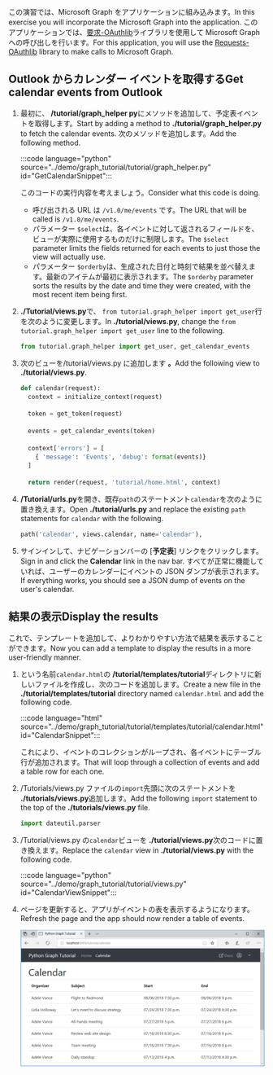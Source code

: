 <!-- markdownlint-disable MD002 MD041 -->

<span data-ttu-id="d807e-101">この演習では、Microsoft Graph をアプリケーションに組み込みます。</span><span class="sxs-lookup"><span data-stu-id="d807e-101">In this exercise you will incorporate the Microsoft Graph into the application.</span></span> <span data-ttu-id="d807e-102">このアプリケーションでは、[要求-OAuthlib](https://requests-oauthlib.readthedocs.io/en/latest/)ライブラリを使用して Microsoft Graph への呼び出しを行います。</span><span class="sxs-lookup"><span data-stu-id="d807e-102">For this application, you will use the [Requests-OAuthlib](https://requests-oauthlib.readthedocs.io/en/latest/) library to make calls to Microsoft Graph.</span></span>

## <a name="get-calendar-events-from-outlook"></a><span data-ttu-id="d807e-103">Outlook からカレンダー イベントを取得する</span><span class="sxs-lookup"><span data-stu-id="d807e-103">Get calendar events from Outlook</span></span>

1. <span data-ttu-id="d807e-104">最初に、 **/tutorial/graph_helper py**にメソッドを追加して、予定表イベントを取得します。</span><span class="sxs-lookup"><span data-stu-id="d807e-104">Start by adding a method to **./tutorial/graph_helper.py** to fetch the calendar events.</span></span> <span data-ttu-id="d807e-105">次のメソッドを追加します。</span><span class="sxs-lookup"><span data-stu-id="d807e-105">Add the following method.</span></span>

    :::code language="python" source="../demo/graph_tutorial/tutorial/graph_helper.py" id="GetCalendarSnippet":::

    <span data-ttu-id="d807e-106">このコードの実行内容を考えましょう。</span><span class="sxs-lookup"><span data-stu-id="d807e-106">Consider what this code is doing.</span></span>

    - <span data-ttu-id="d807e-107">呼び出される URL は `/v1.0/me/events` です。</span><span class="sxs-lookup"><span data-stu-id="d807e-107">The URL that will be called is `/v1.0/me/events`.</span></span>
    - <span data-ttu-id="d807e-108">パラメーター `$select`は、各イベントに対して返されるフィールドを、ビューが実際に使用するものだけに制限します。</span><span class="sxs-lookup"><span data-stu-id="d807e-108">The `$select` parameter limits the fields returned for each events to just those the view will actually use.</span></span>
    - <span data-ttu-id="d807e-109">パラメーター `$orderby`は、生成された日付と時刻で結果を並べ替えます。最新のアイテムが最初に表示されます。</span><span class="sxs-lookup"><span data-stu-id="d807e-109">The `$orderby` parameter sorts the results by the date and time they were created, with the most recent item being first.</span></span>

1. <span data-ttu-id="d807e-110">**./Tutorial/views.py**で、 `from tutorial.graph_helper import get_user`行を次のように変更します。</span><span class="sxs-lookup"><span data-stu-id="d807e-110">In **./tutorial/views.py**, change the `from tutorial.graph_helper import get_user` line to the following.</span></span>

    ```python
    from tutorial.graph_helper import get_user, get_calendar_events
    ```

1. <span data-ttu-id="d807e-111">次のビューを/tutorial/views.py に追加します **。**</span><span class="sxs-lookup"><span data-stu-id="d807e-111">Add the following view to **./tutorial/views.py**.</span></span>

    ```python
    def calendar(request):
      context = initialize_context(request)

      token = get_token(request)

      events = get_calendar_events(token)

      context['errors'] = [
        { 'message': 'Events', 'debug': format(events)}
      ]

      return render(request, 'tutorial/home.html', context)
    ```

1. <span data-ttu-id="d807e-112">**/Tutorial/urls.py**を開き、既存`path`のステートメント`calendar`を次のように置き換えます。</span><span class="sxs-lookup"><span data-stu-id="d807e-112">Open **./tutorial/urls.py** and replace the existing `path` statements for `calendar` with the following.</span></span>

    ```python
    path('calendar', views.calendar, name='calendar'),
    ```

1. <span data-ttu-id="d807e-113">サインインして、ナビゲーションバーの [**予定表**] リンクをクリックします。</span><span class="sxs-lookup"><span data-stu-id="d807e-113">Sign in and click the **Calendar** link in the nav bar.</span></span> <span data-ttu-id="d807e-114">すべてが正常に機能していれば、ユーザーのカレンダーにイベントの JSON ダンプが表示されます。</span><span class="sxs-lookup"><span data-stu-id="d807e-114">If everything works, you should see a JSON dump of events on the user's calendar.</span></span>

## <a name="display-the-results"></a><span data-ttu-id="d807e-115">結果の表示</span><span class="sxs-lookup"><span data-stu-id="d807e-115">Display the results</span></span>

<span data-ttu-id="d807e-116">これで、テンプレートを追加して、よりわかりやすい方法で結果を表示することができます。</span><span class="sxs-lookup"><span data-stu-id="d807e-116">Now you can add a template to display the results in a more user-friendly manner.</span></span>

1. <span data-ttu-id="d807e-117">という名前`calendar.html`の **/tutorial/templates/tutorial**ディレクトリに新しいファイルを作成し、次のコードを追加します。</span><span class="sxs-lookup"><span data-stu-id="d807e-117">Create a new file in the **./tutorial/templates/tutorial** directory named `calendar.html` and add the following code.</span></span>

    :::code language="html" source="../demo/graph_tutorial/tutorial/templates/tutorial/calendar.html" id="CalendarSnippet":::

    <span data-ttu-id="d807e-118">これにより、イベントのコレクションがループされ、各イベントにテーブル行が追加されます。</span><span class="sxs-lookup"><span data-stu-id="d807e-118">That will loop through a collection of events and add a table row for each one.</span></span>

1. <span data-ttu-id="d807e-119">/Tutorials/views.py ファイルの`import`先頭に次のステートメントを **./tutorials/views.py**追加します。</span><span class="sxs-lookup"><span data-stu-id="d807e-119">Add the following `import` statement to the top of the **./tutorials/views.py** file.</span></span>

    ```python
    import dateutil.parser
    ```

1. <span data-ttu-id="d807e-120">/Tutorial/views.py の`calendar`ビューを **./tutorial/views.py**次のコードに置き換えます。</span><span class="sxs-lookup"><span data-stu-id="d807e-120">Replace the `calendar` view in **./tutorial/views.py** with the following code.</span></span>

    :::code language="python" source="../demo/graph_tutorial/tutorial/views.py" id="CalendarViewSnippet":::

1. <span data-ttu-id="d807e-121">ページを更新すると、アプリがイベントの表を表示するようになります。</span><span class="sxs-lookup"><span data-stu-id="d807e-121">Refresh the page and the app should now render a table of events.</span></span>

    ![イベント表のスクリーンショット](./images/add-msgraph-01.png)
